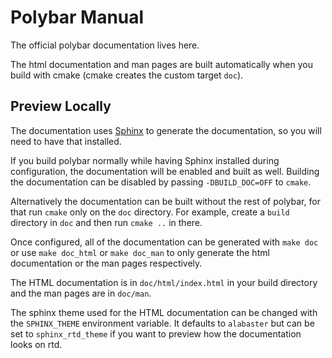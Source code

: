 Polybar Manual
==============

The official polybar documentation lives here.

The html documentation and man pages are built automatically when you build with cmake (cmake creates the custom
target `doc`).

## Preview Locally
The documentation uses [Sphinx](https://www.sphinx-doc.org/en/stable/) to generate the documentation, so you will need to
have that installed.

If you build polybar normally while having Sphinx installed during configuration, the documentation will be enabled and
built as well. Building the documentation can be disabled by passing `-DBUILD_DOC=OFF` to `cmake`.

Alternatively the documentation can be built without the rest of polybar, for that run `cmake` only on the `doc`
directory. For example, create a `build` directory in `doc` and then run `cmake ..` in there.

Once configured, all of the documentation can be generated with `make doc` or use `make doc_html` or `make doc_man` to
only generate the html documentation or the man pages respectively.

The HTML documentation is in `doc/html/index.html` in your build directory and the man pages are in `doc/man`.

The sphinx theme used for the HTML documentation can be changed with the `SPHINX_THEME` environment variable. It
defaults to `alabaster` but can be set to `sphinx_rtd_theme` if you want to preview how the documentation looks on rtd.
